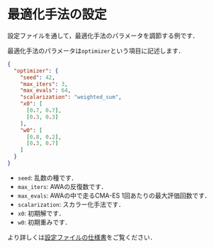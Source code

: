 # 最適化手法の設定
設定ファイルを通して，最適化手法のパラメータを調節する例です．

最適化手法のパラメータは`optimizer`という項目に記述します．
```json
{
  "optimizer": {
    "seed": 42,
    "max_iters": 3,
    "max_evals": 64,
    "scalarization": "weighted_sum",
    "x0": [
      [0.7, 0.7],
      [0.3, 0.3]
    ],
    "w0": [
      [0.8, 0.2],
      [0.3, 0.7]
    ]
  }
}
```
- `seed`: 乱数の種です．
- `max_iters`: AWAの反復数です．
- `max_evals`: AWAの中で走るCMA-ES 1回あたりの最大評価回数です．
- `scalarization`: スカラー化手法です．
- `x0`: 初期解です．
- `w0`: 初期重みです．

より詳しくは[設定ファイルの仕様書](../../FORMATS.md#optimizer)をご覧ください．
